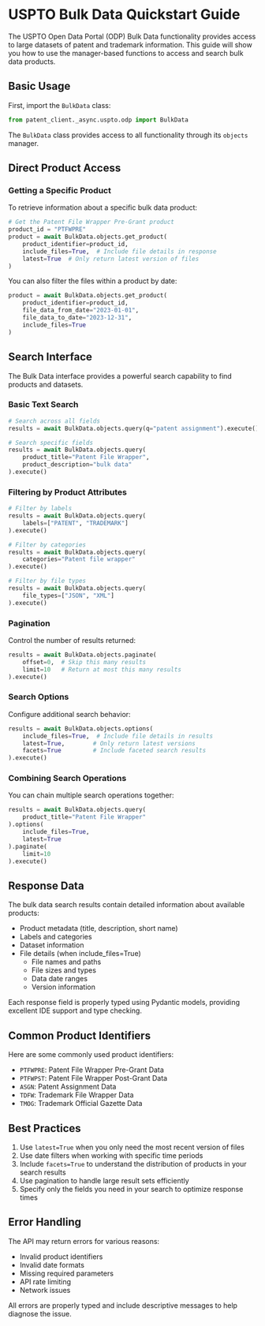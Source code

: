 # USPTO Bulk Data Quickstart Guide

The USPTO Open Data Portal (ODP) Bulk Data functionality provides access to large datasets of patent and trademark information. This guide will show you how to use the manager-based functions to access and search bulk data products.

## Basic Usage

First, import the `BulkData` class:

```python
from patent_client._async.uspto.odp import BulkData
```

The `BulkData` class provides access to all functionality through its `objects` manager.

## Direct Product Access

### Getting a Specific Product

To retrieve information about a specific bulk data product:

```python
# Get the Patent File Wrapper Pre-Grant product
product_id = "PTFWPRE"
product = await BulkData.objects.get_product(
    product_identifier=product_id,
    include_files=True,  # Include file details in response
    latest=True  # Only return latest version of files
)
```

You can also filter the files within a product by date:

```python
product = await BulkData.objects.get_product(
    product_identifier=product_id,
    file_data_from_date="2023-01-01",
    file_data_to_date="2023-12-31",
    include_files=True
)
```

## Search Interface

The Bulk Data interface provides a powerful search capability to find products and datasets.

### Basic Text Search

```python
# Search across all fields
results = await BulkData.objects.query(q="patent assignment").execute()

# Search specific fields
results = await BulkData.objects.query(
    product_title="Patent File Wrapper",
    product_description="bulk data"
).execute()
```

### Filtering by Product Attributes

```python
# Filter by labels
results = await BulkData.objects.query(
    labels=["PATENT", "TRADEMARK"]
).execute()

# Filter by categories
results = await BulkData.objects.query(
    categories="Patent file wrapper"
).execute()

# Filter by file types
results = await BulkData.objects.query(
    file_types=["JSON", "XML"]
).execute()
```

### Pagination

Control the number of results returned:

```python
results = await BulkData.objects.paginate(
    offset=0,  # Skip this many results
    limit=10   # Return at most this many results
).execute()
```

### Search Options

Configure additional search behavior:

```python
results = await BulkData.objects.options(
    include_files=True,  # Include file details in results
    latest=True,        # Only return latest versions
    facets=True         # Include faceted search results
).execute()
```

### Combining Search Operations

You can chain multiple search operations together:

```python
results = await BulkData.objects.query(
    product_title="Patent File Wrapper"
).options(
    include_files=True,
    latest=True
).paginate(
    limit=10
).execute()
```

## Response Data

The bulk data search results contain detailed information about available products:

- Product metadata (title, description, short name)
- Labels and categories
- Dataset information
- File details (when include_files=True)
  - File names and paths
  - File sizes and types
  - Data date ranges
  - Version information

Each response field is properly typed using Pydantic models, providing excellent IDE support and type checking.

## Common Product Identifiers

Here are some commonly used product identifiers:

- `PTFWPRE`: Patent File Wrapper Pre-Grant Data
- `PTFWPST`: Patent File Wrapper Post-Grant Data
- `ASGN`: Patent Assignment Data
- `TDFW`: Trademark File Wrapper Data
- `TMOG`: Trademark Official Gazette Data

## Best Practices

1. Use `latest=True` when you only need the most recent version of files
2. Use date filters when working with specific time periods
3. Include `facets=True` to understand the distribution of products in your search results
4. Use pagination to handle large result sets efficiently
5. Specify only the fields you need in your search to optimize response times

## Error Handling

The API may return errors for various reasons:

- Invalid product identifiers
- Invalid date formats
- Missing required parameters
- API rate limiting
- Network issues

All errors are properly typed and include descriptive messages to help diagnose the issue. 